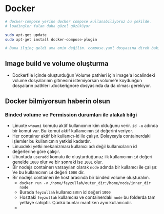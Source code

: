 # Docker

```sh
# docker-compose yerine docker compose kullanabiliyoruz bu şekilde.
# loadingler falan daha güzel gözüküyor

sudo apt-get update
sudo apt-get install docker-compose-plugin

# Bana ilginç geldi ama emin değilim. compose.yaml dosyasına direk bakıyor. docker-compose.yaml olmasına gerek yok galiba. Belki bu durum sadece bu plugine özeldir.

```

## Image build ve volume oluşturma
- Dockerfile içinde oluşturduğun Volume pathleri için image'a localindeki volume dosyalarının gitmesini istemiyorsan volume'e koydunğun dosyaların pathleri .dockerignore dosyasında da da olması gerekiyor.

## Docker bilmiyorsun haberin olsun
### Binded volume ve Permission durumları ile alakalı bilgi
- Linuxte `whoami` komutu aktif kullanıcının kim olduğunu verir. `id -u` adında bir komut var. Bu komut aktif kullanıcının `id` değerini veriyor.
- Her container aktif bir kullanıcı-id ile çalışır. Dolayısıyla containerdaki işlemler bu kullanıcının yetkisi kadardır.
- Linuxdeki yetki mekanizması kullanıcı adı değil kullanıcıların id değerlerine göre çalışır. 
- Ubuntuda `useradd` komutu ile oluşturduğunuz ilk kullanıcının `id` değeri genelde `1000` olur ve bir sonraki ise `1001` olur.
- Bir nodejs containerı varsayılan olarak `node` adında bir kullanıcı ile çalışır. Ve bu kullanıcının `id` değeri `1000` dir.
- Bir nodejs containerı ile host arasında bir binded volume oluşturalım.
    - `docker run -v /home/feyzullah/outer_dir:/home/node/inner_dir node`
    - Burada `feyzullah` kullanıcısının id değeri `1000` 
    - Hosttaki `feyzullah` kullanıcısı ve containerdaki `node` bu folderda tam yetkiye sahiptir. Çünkü bunlar mantıken aynı kullanıcıdır. 
    - 
